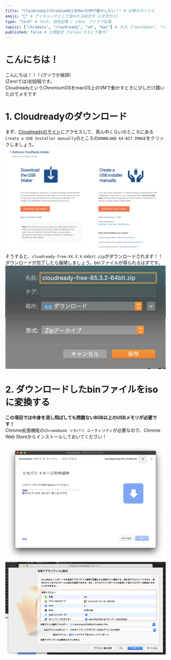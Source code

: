```yaml
---
title: "Cloudready(ChromiumOS)をMacのVMで動かしたい！" # 記事のタイトル
emoji: "📔" # アイキャッチとして使われる絵文字（1文字だけ）
type: "tech" # tech: 技術記事 / idea: アイデア記事
topics: ["chromeos", "cloudready", "vm", "mac"] # タグ。["markdown", "rust", "aws"]のように指定する
published: false # 公開設定（falseにすると下書き）
---
```

# こんにちは！
こんにちは！！！(クソでか挨拶)  
(Zennでは)初投稿です。  
CloudreadyというChromiumOSをmacOS上のVMで動かすときに少しだけ躓いたのでメモです

# 1. Cloudreadyのダウンロード
まず、[Cloudreadyのサイト](https://www.neverware.com/freedownload#home-edition-install)にアクセスして、真ん中くらいのところにある`Create a USB Installer manually`のところの`DOWNLOAD 64-BIT IMAGE`をクリックしましょう。
![](2020-10-16-16-22-25.png)
そうすると、`cloudready-free-XX.X.X-64bit.zip`がダウンロードされます！！  
ダウンロードが完了したら展開しましょう。binファイルが得られるはずです。
![](2020-10-16-16-22-58.png)

<!-- # 2. 空のisoイメージの作成
次に、ディスクユーティリティを開きます。  
開いたら`ファイル -> 新規イメージ -> 空のイメージを作成`でイメージを作成しましょう
![](2020-10-16-16-23-44.png)
![](2020-10-16-16-39-45.png)
このとき、isoイメージにしたいので、イメージフォーマットは"CD/DVD"を選んでおくと良さそうです！  
サイズは一番大きな8.3GBにしましょう！大きいね！  

## 2-1. 設定項目
- 名前: Finderで表示される名前 後から自由に変更可能
- サイズ: とりあえず一番大きな8.3GB
- パーディション: CD/DVD
- イメージフォーマット: DVD/CDマスター

拡張子がisoじゃないことに違和感をおぼえるかもですが、いったんcdr形式で保存しましょう！(isoに書き直して保存しようとしたらできなかったので)

![](2020-10-16-16-42-12.png)
![](2020-10-16-16-45-23.png)
作成したディスクイメージがマウントされていたらマウント解除してください！  
次に、拡張子をisoに書き換えます！
![](2020-10-16-16-47-01.png)
こんな感じの警告が出ますが`".iso"を使用`を押してください！ -->

# 2. ダウンロードしたbinファイルをisoに変換する
**この項目では中身を消し飛ばしても問題ない8GB以上のUSBメモリが必要です！**  
Chrome拡張機能の`Chromebook リカバリ ユーティリティ`が必要なので、Chrome Web Storeからインストールしておいてください！

![](2020-10-16-17-44-09.png)
![](2020-10-16-17-56-03.png)